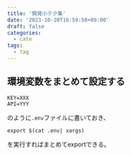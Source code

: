 ```yaml
---
title: '開発小テク集'
date: '2023-10-20T16:59:58+09:00'
draft: false
categories:
  - cate
tags:
  - tag
---
```


## 環境変数をまとめて設定する

```
KEY=XXX
API=YYY
```
のように`.env`ファイルに書いておき、
```
export $(cat .env| xargs)
```
を実行すればまとめてexportできる。